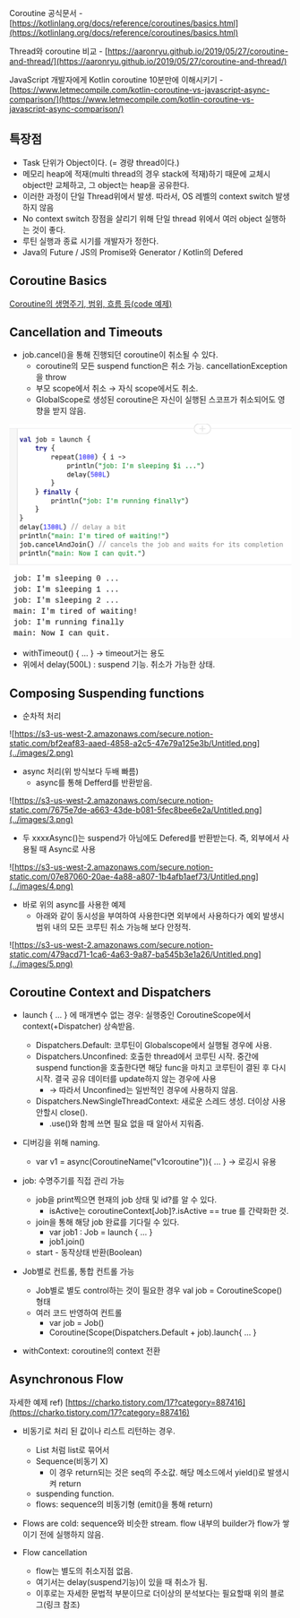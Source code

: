Coroutine 공식문서 - [https://kotlinlang.org/docs/reference/coroutines/basics.html](https://kotlinlang.org/docs/reference/coroutines/basics.html)

Thread와 coroutine 비교 - [https://aaronryu.github.io/2019/05/27/coroutine-and-thread/](https://aaronryu.github.io/2019/05/27/coroutine-and-thread/)

JavaScript 개발자에게 Kotlin coroutine 10분만에 이해시키기 - [https://www.letmecompile.com/kotlin-coroutine-vs-javascript-async-comparison/](https://www.letmecompile.com/kotlin-coroutine-vs-javascript-async-comparison/)

## 특장점

- Task 단위가 Object이다. (= 경량 thread이다.)
- 메모리 heap에 적재(multi thread의 경우 stack에 적재)하기 때문에 교체시 object만 교체하고, 그 object는 heap을 공유한다.
- 이러한 과정이 단일 Thread위에서 발생. 따라서, OS 레벨의 context switch 발생하지 않음
- No context switch 장점을 살리기 위해 단일 thread 위에서 여러 object 실행하는 것이 좋다.
- 루틴 실행과 종료 시기를 개발자가 정한다.
- Java의 Future / JS의 Promise와 Generator / Kotlin의 Defered

## Coroutine Basics

[Coroutine의 생명주기, 범위, 흐름 등(code 예제)](https://www.notion.so/Coroutine-code-9e0ed548cf484ee1a84adc5c9d8180f7)

## Cancellation and Timeouts

- job.cancel()을 통해 진행되던 coroutine이 취소될 수 있다.
    - coroutine의 모든 suspend function은 취소 가능. cancellationException을 throw
    - 부모 scope에서 취소 → 자식 scope에서도 취소.
    - GlobalScope로 생성된 coroutine은 자신이 실행된 스코프가 취소되어도 영향을 받지 않음.

![](../images/1.png)

- withTimeout() { ... } → timeout거는 용도
- 위에서 delay(500L) : suspend 기능. 취소가 가능한 상태.

## Composing Suspending functions

- 순차적 처리

![https://s3-us-west-2.amazonaws.com/secure.notion-static.com/bf2eaf83-aaed-4858-a2c5-47e79a125e3b/Untitled.png](../images/2.png)

- async 처리(위 방식보다 두배 빠름)
    - async를 통해 Defferd를 반환받음.

![https://s3-us-west-2.amazonaws.com/secure.notion-static.com/7675e7de-a663-43de-b081-5fec8bee6e2a/Untitled.png](../images/3.png)

- 두 xxxxAsync()는 suspend가 아님에도 Defered<int>를 반환받는다. 즉, 외부에서 사용될 때 Async로 사용

![https://s3-us-west-2.amazonaws.com/secure.notion-static.com/07e87060-20ae-4a88-a807-1b4afb1aef73/Untitled.png](../images/4.png)

- 바로 위의 async를 사용한 예제
    - 아래와 같이 동시성을 부여하여 사용한다면 외부에서 사용하다가 예외 발생시 범위 내의 모든 코루틴 취소 가능해 보다 안정적.

![https://s3-us-west-2.amazonaws.com/secure.notion-static.com/479acd71-1ca6-4a63-9a87-ba545b3e1a26/Untitled.png](../images/5.png)

## Coroutine Context and Dispatchers

- launch { ... } 에 매개변수 없는 경우: 실행중인 CoroutineScope에서 context(+Dispatcher) 상속받음.
    - Dispatchers.Default: 코루틴이 Globalscope에서 실행될 경우에 사용.
    - Dispatchers.Unconfined: 호출한 thread에서 코루틴 시작. 중간에 suspend function을 호출한다면 해당 func을 마치고 코루틴이 결된 후 다시 시작. 결국 공유 데이터를 update하지 않는 경우에 사용
        - → 따라서 Unconfined는 일반적인 경우에 사용하지 않음.
    - Dispatchers.NewSingleThreadContext: 새로운 스레드 생성. 더이상 사용 안할시 close().
        - .use()와 함께 쓰면 필요 없을 때 알아서 지워줌.
- 디버깅을 위해 naming.
    - var v1 = async(CoroutineName("v1coroutine")){ ... } → 로깅시 유용

- job: 수명주기를 직접 관리 가능
    - job을 print찍으면 현재의 job 상태 및 id?를 알 수 있다.
        - isActive는 coroutineContext[Job]?.isActive == true 를 간략화한 것.
    - join을 통해 해당 job 완료를 기다릴 수 있다.
        - var job1 : Job =  launch { ... }
        - job1.join()
    - start - 동작상태 반환(Boolean)

- Job별로 컨트롤, 통합 컨트롤 가능
    - Job별로 별도 control하는 것이 필요한 경우 val job = CoroutineScope() 형태
    - 여러 코드 반영하여 컨트롤
        - var job = Job()
        - Coroutine(Scope(Dispatchers.Default + job).launch{ ... }

- withContext: coroutine의 context 전환

## Asynchronous Flow

자세한 예제 ref) [https://charko.tistory.com/17?category=887416](https://charko.tistory.com/17?category=887416) 

- 비동기로 처리 된 값이나 리스트 리턴하는 경우.
    - List<int> 처럼 list로 묶어서
    - Sequence(비동기 X)
        - 이 경우 return되는 것은 seq의 주소값. 해당 메소드에서 yield()로 발생시켜 return
    - suspending function.
    - flows: sequence의 비동기형 (emit()을 통해 return)

- Flows are cold: sequence와 비슷한 stream. flow 내부의 builder가 flow가 쌓이기 전에 실행하지 않음.
- Flow cancellation
    - flow는 별도의 취소지점 없음.
    - 여기서는 delay(suspend기능)이 있을 때 취소가 됨.
    
  * 이후로는 자세한 문법적 부분이므로 더이상의 분석보다는 필요할때 위의 블로그(링크 참조)
